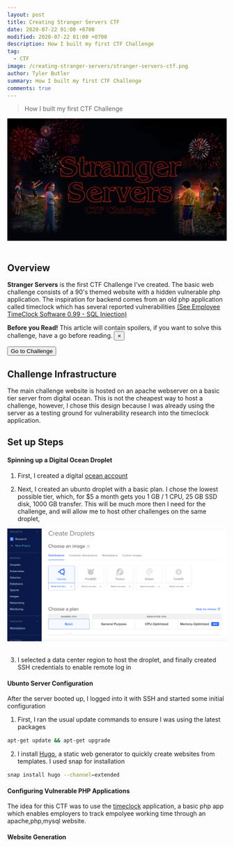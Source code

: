 ```yaml
---
layout: post
title: Creating Stranger Servers CTF
date: 2020-07-22 01:00 +0700
modified: 2020-07-22 01:00 +0700
description: How I built my first CTF Challenge
tag:
  - CTF
image: /creating-stranger-servers/stranger-servers-ctf.png
author: Tyler Butler
summary: How I built my first CTF Challenge
comments: true
---
```

> How I built my first CTF Challenge

<div class="row mt-3">
    <div class="center">
        <img class="img-fluid rounded z-depth-1" src="stranger-servers-ctf.png">
    </div>
</div>
<br/>

## Overview

**Stranger Servers** is the first CTF Challenge I've created. The basic web challenge consists of a 90's themed website with a hidden vulnerable php application. The inspiration for backend comes from an old php application called timeclock which  has several reported vulnerabilities [(See Employee TimeClock Software 0.99 - SQL Injection)](https://www.exploit-db.com/exploits/39427)  

<div class="alert alert-danger alert-dismissible fade show" role="alert" >
  <strong class="text-dark">Before you Read!</strong> This article will contain spoilers, if you want to solve this challenge, have a go before reading.
  <button type="button" class="close" data-dismiss="alert" aria-label="Close">
    <span aria-hidden="true">&times;</span>
  </button>
</div>  

<a href="https://0x90skids.com/ctf/"><button type="button" class="btn btn-dark">Go to Challenge</button>
</a> 


## Challenge Infrastructure 

The main challenge website is hosted on an apache webserver on a basic tier server from digital ocean. This is not the cheapest way to host a challenge, however, I chose this design because I was already using the server as a testing ground for vulnerability research into the timeclock application. 

## Set up Steps 

#### Spinning up a Digital Ocean Droplet

1) First, I created a digital [ocean account ](https://www.digitalocean.com/)      
  
2) Next, I created an ubunto droplet with a basic plan. I chose the lowest possible tier, which, for $5 a month gets you 1 GB / 1 CPU, 25 GB SSD disk, 1000 GB transfer. This will be much more then I need for the challenge, and will allow me to host other challenges on the same droplet,


<div class="row mt-3">
    <div class="center">
        <img class="img-fluid rounded z-depth-1" src="stranger-servers-1.png">
    </div>
</div>
<br/>  

3) I selected a data center region to host the droplet, and finally created SSH credentials to enable remote log in

#### Ubunto Server Configuration  

After the server booted up, I logged into it with SSH and started some initial configuration   

1)  First, I ran the usual update commands to ensure I was using the latest packages 

```bash
apt-get update && apt-get upgrade
```

2) I install [Hugo](https://gohugo.io/), a static web generator to quickly create websites from templates. I used snap for installation

```bash
snap install hugo --channel=extended
```


#### Configuring Vulnerable PHP Applications
The idea for this CTF was to use the [timeclock](http://timeclock-software.net/) application, a basic php app which enables employers to track empolyee working time through an apache,php,mysql website. 


#### Website Generation


